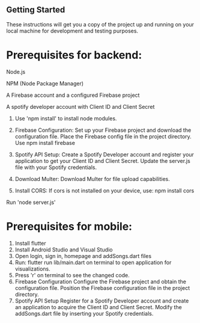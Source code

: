 ## Getting Started
These instructions will get you a copy of the project up and running on your local machine for development and testing purposes.
# Prerequisites for backend:
Node.js

NPM (Node Package Manager)

A Firebase account and a configured Firebase project

A spotify developer account with Client ID and Client Secret

1) Use 'npm install' to install node modules.

2) Firebase Configuration:
  Set up your Firebase project and download the configuration file.
  Place the Firebase config file in the project directory.
  Use npm install firebase

4) Spotify API Setup:
  Create a Spotify Developer account and register your application to get your Client ID and Client Secret.
  Update the server.js file with your Spotify credentials.

5) Download Multer:
  Download Multer for file upload capabilities.
6) Install CORS:
   If cors is not installed on your device, use:
   npm install cors
   
Run 'node server.js'


# Prerequisites for mobile:

1) Install flutter
2) Install Android Studio and Visual Studio
3) Open login, sign in, homepage and addSongs.dart files
4) Run: flutter run lib/main.dart on terminal to open application for visualizations.
5) Press 'r' on terminal to see the changed code. 
6) Firebase Configuration
Configure the Firebase project and obtain the configuration file.
Position the Firebase configuration file in the project directory.
7) Spotify API Setup
Register for a Spotify Developer account and create an application to acquire the Client ID and Client Secret.
Modify the addSongs.dart file by inserting your Spotify credentials.

